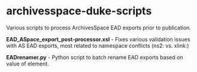 # archivesspace-duke-scripts
Various scripts to process ArchivesSpace EAD exports prior to publication.

**EAD_ASpace_export_post-processor.xsl** - Fixes various validation issues with AS EAD exports, most related to namespace conflicts (ns2: vs. xlink:)


**EADrenamer.py** - Python script to batch rename EAD exports based on value of <eadid> element.
